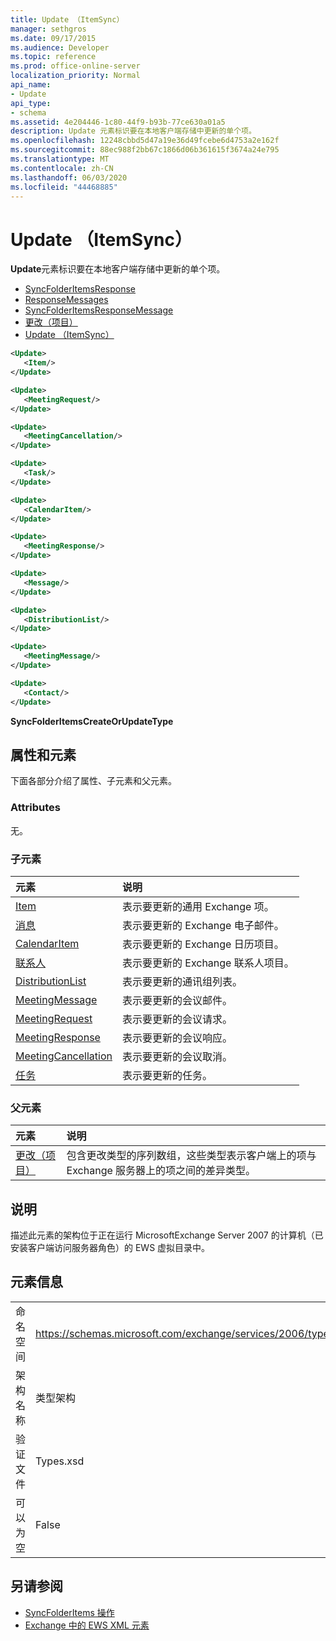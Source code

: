 ```yaml
---
title: Update （ItemSync）
manager: sethgros
ms.date: 09/17/2015
ms.audience: Developer
ms.topic: reference
ms.prod: office-online-server
localization_priority: Normal
api_name:
- Update
api_type:
- schema
ms.assetid: 4e204446-1c80-44f9-b93b-77ce630a01a5
description: Update 元素标识要在本地客户端存储中更新的单个项。
ms.openlocfilehash: 12248cbbd5d47a19e36d49fcebe6d4753a2e162f
ms.sourcegitcommit: 88ec988f2bb67c1866d06b361615f3674a24e795
ms.translationtype: MT
ms.contentlocale: zh-CN
ms.lasthandoff: 06/03/2020
ms.locfileid: "44468885"
---
```

# <a name="update-itemsync"></a>Update （ItemSync）

**Update**元素标识要在本地客户端存储中更新的单个项。 
  
- [SyncFolderItemsResponse](syncfolderitemsresponse.md) 
- [ResponseMessages](responsemessages.md)  
- [SyncFolderItemsResponseMessage](syncfolderitemsresponsemessage.md)  
- [更改（项目）](changes-items.md)  
- [Update （ItemSync）](update-itemsync.md)
  
```xml
<Update>
   <Item/>
</Update>
```

```xml
<Update>
   <MeetingRequest/>
</Update>
```

```xml
<Update>
   <MeetingCancellation/>
</Update>
```

```xml
<Update>
   <Task/>
</Update>
```

```xml
<Update>
   <CalendarItem/>
</Update>
```

```xml
<Update>
   <MeetingResponse/>
</Update>
```

```xml
<Update>
   <Message/>
</Update>
```

```xml
<Update>
   <DistributionList/>
</Update>
```

```xml
<Update>
   <MeetingMessage/>
</Update>
```

```xml
<Update>
   <Contact/> 
</Update>
```

**SyncFolderItemsCreateOrUpdateType**

## <a name="attributes-and-elements"></a>属性和元素

下面各部分介绍了属性、子元素和父元素。
  
### <a name="attributes"></a>Attributes

无。
  
### <a name="child-elements"></a>子元素

|**元素**|**说明**|
|:-----|:-----|
|[Item](item.md) <br/> |表示要更新的通用 Exchange 项。  <br/> |
|[消息](message-ex15websvcsotherref.md) <br/> |表示要更新的 Exchange 电子邮件。  <br/> |
|[CalendarItem](calendaritem.md) <br/> |表示要更新的 Exchange 日历项目。  <br/> |
|[联系人](contact.md) <br/> |表示要更新的 Exchange 联系人项目。  <br/> |
|[DistributionList](distributionlist.md) <br/> |表示要更新的通讯组列表。  <br/> |
|[MeetingMessage](meetingmessage.md) <br/> |表示要更新的会议邮件。  <br/> |
|[MeetingRequest](meetingrequest.md) <br/> |表示要更新的会议请求。  <br/> |
|[MeetingResponse](meetingresponse.md) <br/> |表示要更新的会议响应。  <br/> |
|[MeetingCancellation](meetingcancellation.md) <br/> |表示要更新的会议取消。  <br/> |
|[任务](task.md) <br/> |表示要更新的任务。  <br/> |
   
### <a name="parent-elements"></a>父元素

|**元素**|**说明**|
|:-----|:-----|
|[更改（项目）](changes-items.md) <br/> |包含更改类型的序列数组，这些类型表示客户端上的项与 Exchange 服务器上的项之间的差异类型。  <br/> |
   
## <a name="remarks"></a>说明

描述此元素的架构位于正在运行 MicrosoftExchange Server 2007 的计算机（已安装客户端访问服务器角色）的 EWS 虚拟目录中。
  
## <a name="element-information"></a>元素信息

|||
|:-----|:-----|
|命名空间  <br/> |https://schemas.microsoft.com/exchange/services/2006/types  <br/> |
|架构名称  <br/> |类型架构  <br/> |
|验证文件  <br/> |Types.xsd  <br/> |
|可以为空  <br/> |False  <br/> |
   
## <a name="see-also"></a>另请参阅

- [SyncFolderItems 操作](syncfolderitems-operation.md)
- [Exchange 中的 EWS XML 元素](ews-xml-elements-in-exchange.md)

